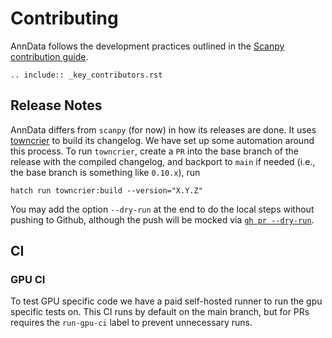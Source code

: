 # Contributing

AnnData follows the development practices outlined in the [Scanpy contribution guide](https://scanpy.readthedocs.io/en/latest/dev/index.html).

```{eval-rst}
.. include:: _key_contributors.rst
```

## Release Notes

AnnData differs from `scanpy` (for now) in how its releases are done.
It uses [towncrier][] to build its changelog.
We have set up some automation around this process.
To run `towncrier`, create a `PR` into the base branch of the release with the compiled changelog, and backport to `main` if needed (i.e., the base branch is something like `0.10.x`), run

```shell
hatch run towncrier:build --version="X.Y.Z"
```

You may add the option `--dry-run` at the end to do the local steps without pushing to Github, although the push will be mocked via [`gh pr --dry-run`](https://cli.github.com/manual/gh_pr_create).

[towncrier]: https://towncrier.readthedocs.io/en/stable/

## CI

### GPU CI

To test GPU specific code we have a paid self-hosted runner to run the gpu specific tests on.
This CI runs by default on the main branch, but for PRs requires the `run-gpu-ci` label to prevent unnecessary runs.
